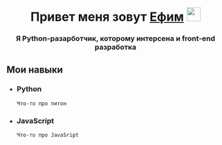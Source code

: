 <h1 align="center">Привет меня зовут <a href="https://github.com/S1GHE" target="_blank">Ефим</a> 
<img src="https://github.com/blackcater/blackcater/raw/main/images/Hi.gif" height="32"/></h1>
<h3 align="center">Я Python-разарботчик, которому интерсена и front-end разработка</h3>

## Мои навыки
* ### Python
      Что-то про питон
* ### JavaScript
      Что-то про JavaSript


